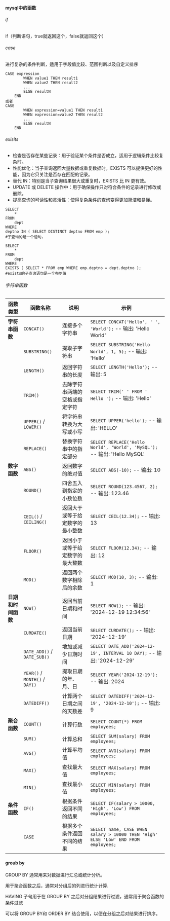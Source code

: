 #### mysql中的函数

###### if

if（判断语句，true就返回这个，false就返回这个）

###### case

进行复杂的条件判断，适用于字段值比较、范围判断以及自定义排序

```mysql
CASE expression
        WHEN value1 THEN result1
        WHEN value2 THEN result2
        ...
        ELSE resultN
  	END
或者  	
CASE 
        WHEN expression=value1 THEN result1
        WHEN expression=value2 THEN result2
        ...
        ELSE resultN
  	END
```

###### exisits

- 检查是否存在某些记录：用于验证某个条件是否成立，适用于逻辑条件比较复杂时。
- 性能优化：当子查询返回大量数据或重复数据时，EXISTS 可以提供更好的性能，因为它只关注是否存在匹配的记录。
- 替代 IN：特别是当子查询结果很大或重复时，EXISTS 比 IN 更有效。
- UPDATE 或 DELETE 操作中：用于确保操作只对符合条件的记录进行修改或删除。
- 提高查询的可读性和灵活性：使得复杂条件的查询变得更加简洁和易懂。

```mysql
SELECT
    *
FROM
	dept
WHERE
deptno IN ( SELECT DISTINCT deptno FROM emp );
#子查询的是一个语句，

SELECT
	*
FROM
	dept
WHERE
EXISTS ( SELECT * FROM emp WHERE emp.deptno = dept.deptno );
#exists的子查询语句是一个布尔值
```

###### 字符串函数

| **函数类型**       | **函数名称**                   | **说明**                         | **示例**                                                     |
| ------------------ | ------------------------------ | -------------------------------- | ------------------------------------------------------------ |
| **字符串函数**     | `CONCAT()`                     | 连接多个字符串                   | `SELECT CONCAT('Hello', ' ', 'World');` -- 输出: 'Hello World' |
|                    | `SUBSTRING()`                  | 提取子字符串                     | `SELECT SUBSTRING('Hello World', 1, 5);` -- 输出: 'Hello'    |
|                    | `LENGTH()`                     | 返回字符串的长度                 | `SELECT LENGTH('Hello');` -- 输出: 5                         |
|                    | `TRIM()`                       | 去除字符串两端的空格或指定字符   | `SELECT TRIM(' ' FROM ' Hello ');` -- 输出: 'Hello'          |
|                    | `UPPER()` / `LOWER()`          | 将字符串转换为大写或小写         | `SELECT UPPER('hello');` -- 输出: 'HELLO'                    |
|                    | `REPLACE()`                    | 替换字符串中的指定部分           | `SELECT REPLACE('Hello World', 'World', 'MySQL');` -- 输出: 'Hello MySQL' |
| **数字函数**       | `ABS()`                        | 返回数字的绝对值                 | `SELECT ABS(-10);` -- 输出: 10                               |
|                    | `ROUND()`                      | 四舍五入到指定的小数位数         | `SELECT ROUND(123.4567, 2);` -- 输出: 123.46                 |
|                    | `CEIL()` / `CEILING()`         | 返回大于或等于给定数字的最小整数 | `SELECT CEIL(12.34);` -- 输出: 13                            |
|                    | `FLOOR()`                      | 返回小于或等于给定数字的最大整数 | `SELECT FLOOR(12.34);` -- 输出: 12                           |
|                    | `MOD()`                        | 返回两个数字相除后的余数         | `SELECT MOD(10, 3);` -- 输出: 1                              |
| **日期和时间函数** | `NOW()`                        | 返回当前日期和时间               | `SELECT NOW();` -- 输出: '2024-12-19 12:34:56'               |
|                    | `CURDATE()`                    | 返回当前日期                     | `SELECT CURDATE();` -- 输出: '2024-12-19'                    |
|                    | `DATE_ADD()` / `DATE_SUB()`    | 增加或减少日期时间               | `SELECT DATE_ADD('2024-12-19', INTERVAL 10 DAY);` -- 输出: '2024-12-29' |
|                    | `YEAR()` / `MONTH()` / `DAY()` | 提取日期的年、月、日             | `SELECT YEAR('2024-12-19');` -- 输出: 2024                   |
|                    | `DATEDIFF()`                   | 计算两个日期之间的天数差         | `SELECT DATEDIFF('2024-12-19', '2024-12-10');` -- 输出: 9    |
| **聚合函数**       | `COUNT()`                      | 计算行数                         | `SELECT COUNT(*) FROM employees;`                            |
|                    | `SUM()`                        | 计算总和                         | `SELECT SUM(salary) FROM employees;`                         |
|                    | `AVG()`                        | 计算平均值                       | `SELECT AVG(salary) FROM employees;`                         |
|                    | `MAX()`                        | 查找最大值                       | `SELECT MAX(salary) FROM employees;`                         |
|                    | `MIN()`                        | 查找最小值                       | `SELECT MIN(salary) FROM employees;`                         |
| **条件函数**       | `IF()`                         | 根据条件返回不同的结果           | `SELECT IF(salary > 10000, 'High', 'Low') FROM employees;`   |
|                    | `CASE`                         | 根据多个条件返回不同的结果       | `SELECT name, CASE WHEN salary > 10000 THEN 'High' ELSE 'Low' END FROM employees;` |

#### groub by

GROUP BY 通常用来对数据进行汇总或统计分析。

用于聚合函数之后，通常对分组后的列进行统计计算.

HAVING 子句用于在 GROUP BY 之后对分组结果进行过滤，通常用于聚合函数的条件过滤

可以将 GROUP BY和 ORDER BY 结合使用，以便在分组之后对结果进行排序。